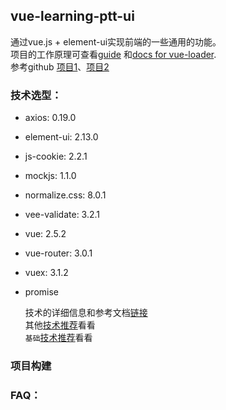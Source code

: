 ## vue-learning-ptt-ui
通过vue.js + element-ui实现前端的一些通用的功能。  
项目的工作原理可查看[guide](http://vuejs-templates.github.io/webpack/) 
和[docs for vue-loader](http://vuejs.github.io/vue-loader).  
参考github [项目1](https://github.com/PanJiaChen/vue-element-admin.git)、[项目2](https://github.com/ggwork/book.git)


### 技术选型：
* axios:  0.19.0 
* element-ui:  2.13.0 
* js-cookie:  2.2.1 
* mockjs:  1.1.0 
* normalize.css:  8.0.1 
* vee-validate:  3.2.1 
* vue:  2.5.2 
* vue-router:  3.0.1 
* vuex:  3.1.2
* promise  
  
  技术的详细信息和参考文档[链接](./doc/TECHNOLOGY_INTRODUCTION.md)  
  其他[技术推荐](./doc/TECHNICAL_RECOMMDENDATION.md)看看  
  `基础`[技术推荐](./doc/BASIC_TECHNOLOGY.md)看看
  
### 项目构建

### FAQ：

